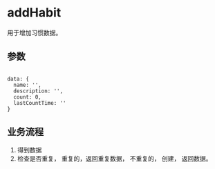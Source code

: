 # addHabit

用于增加习惯数据。

## 参数

```

data: {
  name: '',
  description: '',
  count: 0,
  lastCountTime: ''
}
```

## 业务流程

1. 得到数据
2. 检查是否重复， 重复的，返回重复数据， 不重复的， 创建， 返回数据。
